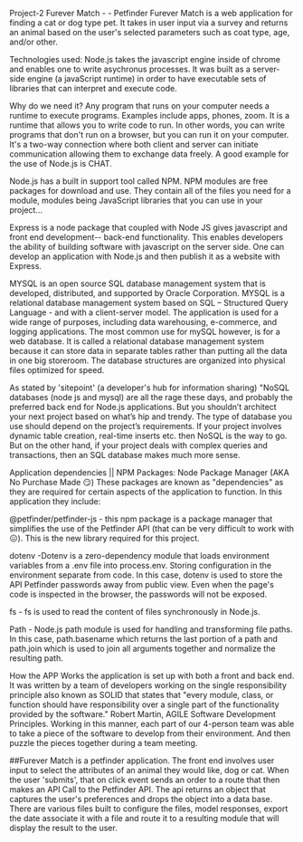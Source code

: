 Project-2
Furever Match - - Petfinder
Furever Match is a web application for finding a cat or dog type pet. It takes in user input via a survey and returns an animal based on the user's selected parameters such as coat type, age, and/or other.

Technologies used:
Node.js takes the javascript engine inside of chrome and enables one to write asychronus processes. It was built as a server-side engine (a javaScript runtime) in order to have executable sets of libraries that can interpret and execute code.

Why do we need it?
Any program that runs on your computer needs a runtime to execute programs. Examples include apps, phones, zoom. It is a runtime that allows you to write code to run. In other words, you can write programs that don't run on a browser, but you can run it on your computer. It's a two-way connection where both client and server can initiate communication allowing them to exchange data freely. A good example for the use of Node.js is CHAT.

Node.js has a built in support tool called NPM. NPM modules are free packages for download and use. They contain all of the files you need for a module, modules being JavaScript libraries that you can use in your project...

Express is a node package that coupled with Node JS gives javascript and front end development-- back-end functionality. This enables developers the ability of building software with javascript on the server side. One can develop an application with Node.js and then publish it as a website with Express.

MYSQL is an open source SQL database management system that is developed, distributed, and supported by Oracle Corporation. MYSQL is a relational database management system based on SQL – Structured Query Language - and with a client-server model. The application is used for a wide range of purposes, including data warehousing, e-commerce, and logging applications. The most common use for mySQL however, is for a web database. It is called a relational database management system because it can store data in separate tables rather than putting all the data in one big storeroom. The database structures are organized into physical files optimized for speed.

As stated by 'sitepoint' (a developer's hub for information sharing) "NoSQL databases (node js and mysql) are all the rage these days, and probably the preferred back end for Node.js applications. But you shouldn’t architect your next project based on what’s hip and trendy. The type of database you use should depend on the project’s requirements. If your project involves dynamic table creation, real-time inserts etc. then NoSQL is the way to go. But on the other hand, if your project deals with complex queries and transactions, then an SQL database makes much more sense.

Application dependencies || NPM Packages: Node Package Manager (AKA No Purchase Made 😏) These packages are known as "dependencies" as they are required for certain aspects of the application to function. In this application they include:

@petfinder/petfinder-js - this npm package is a package manager that simplifies the use of the Petfinder API (that can be very difficult to work with 😖). This is the new library required for this project.

dotenv -Dotenv is a zero-dependency module that loads environment variables from a .env file into process.env. Storing configuration in the environment separate from code. In this case, dotenv is used to store the API Petfinder passwords away from public view. Even when the page's code is inspected in the browser, the passwords will not be exposed.

fs - fs is used to read the content of files synchronously in Node.js.

Path - Node.js path module is used for handling and transforming file paths. In this case, path.basename which returns the last portion of a path and path.join which is used to join all arguments together and normalize the resulting path.

How the APP Works the application is set up with both a front and back end. It was written by a team of developers working on the single responsibility principle also known as SOLID that states that "every module, class, or function should have responsibility over a single part of the functionality provided by the software." Robert Martin, AGILE Software Development Principles. Working in this manner, each part of our 4-person team was able to take a piece of the software to develop from their environment. And then puzzle the pieces together during a team meeting.

##Furever Match is a petfinder application. The front end involves user input to select the attributes of an animal they would like, dog or cat. When the user 'submits', that on click event sends an order to a route that then makes an API Call to the Petfinder API. The api returns an object that captures the user's preferences and drops the object into a data base. There are various files built to configure the files, model responses, export the date associate it with a file and route it to a resulting module that will display the result to the user.
